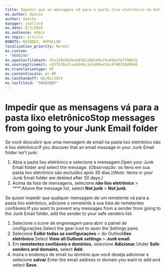 ```yaml
---
title: Impedir que as mensagens vá para a pasta lixo eletrônico no Outlook na Web
ms.author: daeite
author: daeite
manager: joallard
ms.date: 6/3/2019
ms.audience: Admin
ms.topic: article
ROBOTS: NOINDEX, NOFOLLOW
localization_priority: Normal
ms.custom:
- "9000290"
ms.openlocfilehash: 95e338e0b5ba49f82286580a74a450efb7f00b31
ms.sourcegitcommit: c65fb26afcaa8446c3e5490ed14c4f403b9d0945
ms.translationtype: MT
ms.contentlocale: pt-BR
ms.lasthandoff: 06/03/2019
ms.locfileid: "34682887"
---
```

# <a name="stop-messages-from-going-to-your-junk-email-folder"></a><span data-ttu-id="68be1-102">Impedir que as mensagens vá para a pasta lixo eletrônico</span><span class="sxs-lookup"><span data-stu-id="68be1-102">Stop messages from going to your Junk Email folder</span></span>

<span data-ttu-id="68be1-103">Se você descobrir que uma mensagem de email na pasta lixo eletrônico não é lixo eletrônico:</span><span class="sxs-lookup"><span data-stu-id="68be1-103">If you discover that an email message in your Junk Email folder isn't junk:</span></span>

1. <span data-ttu-id="68be1-104">Abra a pasta lixo eletrônico e selecione a mensagem.</span><span class="sxs-lookup"><span data-stu-id="68be1-104">Open your Junk Email folder and select the message.</span></span> <span data-ttu-id="68be1-105">(*Observação:* os itens em sua pasta lixo eletrônico são excluídos após 30 dias.)</span><span class="sxs-lookup"><span data-stu-id="68be1-105">(*Note:* Items in your Junk Email folder are deleted after 30 days.)</span></span>
1. <span data-ttu-id="68be1-106">Acima da lista de mensagens, selecione **não lixo eletrônico** > \*\*\*\*.</span><span class="sxs-lookup"><span data-stu-id="68be1-106">Above the message list, select **Not junk** > **Not junk**.</span></span>

<span data-ttu-id="68be1-107">Se quiser impedir que qualquer mensagem de um remetente vá para a pasta lixo eletrônico, adicione o remetente à sua lista de remetentes confiáveis:</span><span class="sxs-lookup"><span data-stu-id="68be1-107">If you want to prevent any messages from a sender from going to the Junk Email folder, add the sender to your safe senders list:</span></span>

1. <span data-ttu-id="68be1-108">Selecione o ícone de engrenagem para abrir o painel de configurações.</span><span class="sxs-lookup"><span data-stu-id="68be1-108">Select the gear icon to open the Settings pane.</span></span>
1. <span data-ttu-id="68be1-109">Selecione **Exibir todas as configurações** > do Outlook**lixo eletrônico**.</span><span class="sxs-lookup"><span data-stu-id="68be1-109">Select **View all Outlook settings** > **Junk email**.</span></span>
1. <span data-ttu-id="68be1-110">Em **remetentes confiáveis e domínios**, selecione **Adicionar**.</span><span class="sxs-lookup"><span data-stu-id="68be1-110">Under **Safe senders and domains**, select **Add**.</span></span>
1. <span data-ttu-id="68be1-111">Insira o endereço de email ou domínio que você deseja adicionar e selecione **salvar**.</span><span class="sxs-lookup"><span data-stu-id="68be1-111">Enter the email address or domain you want to add and select **Save**.</span></span>